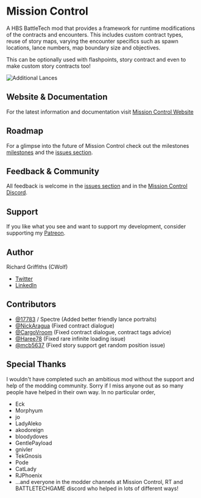 # Mission Control

A HBS BattleTech mod that provides a framework for runtime modifications of the contracts and encounters. This includes custom contract types, reuse of story maps, varying the encounter specifics such as spawn locations, lance numbers, map boundary size and objectives.

This can be optionally used with flashpoints, story contract and even to make custom story contracts too!

![Additional Lances](./docs/gh-images/mission-control.jpg)

## Website & Documentation

For the latest information and documentation visit [Mission Control Website](https://www.missioncontrolmod.com)

## Roadmap

For a glimpse into the future of Mission Control check out the milestones [milestones](https://github.com/CWolfs/MissionControl/milestones) and the [issues section](https://github.com/CWolfs/MissionControl/issues).

## Feedback & Community

All feedback is welcome in the [issues section](https://github.com/CWolfs/MissionControl/issues) and in the [Mission Control Discord](https://discord.gg/22raTJh).

## Support

If you like what you see and want to support my development, consider supporting my [Patreon](https://www.patreon.com/cwolfs).

## Author

Richard Griffiths (CWolf)

- [Twitter](https://twitter.com/CWolf)
- [LinkedIn](https://www.linkedin.com/in/richard-griffiths-436b7a19/)

## Contributors

- [@17783](https://github.com/17783) / Spectre (Added better friendly lance portraits)
- [@NickAragua](https://github.com/NickAragua) (Fixed contract dialogue)
- [@CargoVroom](https://github.com/CargoVroom) (Fixed contract dialogue, contract tags advice)
- [@Haree78](https://github.com/Haree78) (Fixed rare infinite loading issue)
- [@mcb5637](https://github.com/mcb5637) (Fixed story support get random position issue)

## Special Thanks

I wouldn't have completed such an ambitious mod without the support and help of the modding community. Sorry if I miss anyone out as so many people have helped in their own way. In no particular order,

- Eck
- Morphyum
- jo
- LadyAleko
- akodoreign
- bloodydoves
- GentlePayload
- gnivler
- TekGnosis
- Pode
- CatLady
- RJPhoenix
- ...and everyone in the modder channels at Mission Control, RT and BATTLETECHGAME discord who helped in lots of different ways!
